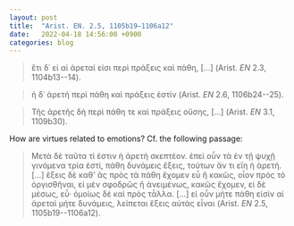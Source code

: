 ```yaml
---
layout: post
title:  "Arist. EN. 2.5, 1105b19–1106a12"
date:   2022-04-18 14:56:00 +0900
categories: blog
---
```

>ἔτι δ᾽ εἰ αἱ ἀρεταί εἰσι περὶ πράξεις καὶ πάθη, [...] (Arist. *EN* 2.3, 1104b13--14).

>ἡ δ᾽ ἀρετὴ περὶ πάθη καὶ πράξεις ἐστίν (Arist. *EN* 2.6, 1106b24--25).

>Τῆς ἀρετῆς δὴ περὶ πάθη τε καὶ πράξεις οὔσης, [...] (Arist. *EN* 3.1, 1109b30).

How are virtues related to emotions? Cf. the following passage:
>Μετὰ δὲ ταῦτα τί ἐστιν ἡ ἀρετὴ σκεπτέον. ἐπεὶ οὖν τὰ ἐν τῇ ψυχῇ γινόμενα τρία ἐστί, πάθη δυνάμεις ἕξεις,
τούτων ἄν τι εἴη ἡ ἀρετή. [...]  ἕξεις δὲ καθ' ἃς πρὸς τὰ πάθη ἔχομεν εὖ ἢ κακῶς, οἷον πρὸς τὸ ὀργισθῆναι, εἰ μὲν σφοδρῶς ἢ ἀνειμένως, κακῶς ἔχομεν, εἰ δὲ μέσως, εὖ· ὁμοίως δὲ καὶ πρὸς τἆλλα. [...] εἰ οὖν μήτε πάθη εἰσὶν αἱ ἀρεταὶ μήτε δυνάμεις, λείπεται ἕξεις αὐτὰς εἶναι (Arist. *EN* 2.5, 1105b19--1106a12).
